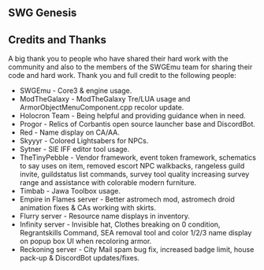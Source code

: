 ## SWG Genesis ##

## Credits and Thanks ##

A big thank you to people who have shared their hard work with the community and also to the members of the SWGEmu team for sharing their code and hard work. Thank you and full credit to the following people:

  * SWGEmu - Core3 & engine usage.
  * ModTheGalaxy - ModTheGalaxy Tre/LUA usage and ArmorObjectMenuComponent.cpp recolor update.
  * Holocron Team - Being helpful and providing guidance when in need.
  * Progor - Relics of Corbantis open source launcher base and DiscordBot.
  * Red - Name display on CA/AA.
  * Skyyyr - Colored Lightsabers for NPCs.
  * Sytner - SIE IFF editor tool usage.
  * TheTinyPebble - Vendor framework, event token framework, schematics to say uses on item, removed escort NPC walkbacks, rangeless guild invite, guildstatus list commands, survey tool quality increasing survey range and assistance with colorable modern furniture.
  * Timbab - Jawa Toolbox usage.
  * Empire in Flames server - Better astromech mod, astromech droid animation fixes & CAs working with skirts.
  * Flurry server - Resource name displays in inventory.
  * Infinity server - Invisible hat, Clothes breaking on 0 condition, Regrantskills Command, SEA removal tool and color 1/2/3 name display on popup box UI when recoloring armor.
  * Reckoning server - City Mail spam bug fix, increased badge limit, house pack-up & DiscordBot updates/fixes.
